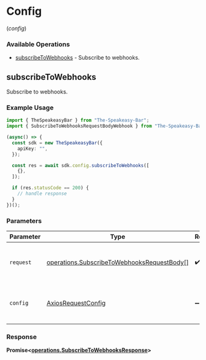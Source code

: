 # Config
(*config*)

### Available Operations

* [subscribeToWebhooks](#subscribetowebhooks) - Subscribe to webhooks.

## subscribeToWebhooks

Subscribe to webhooks.

### Example Usage

```typescript
import { TheSpeakeasyBar } from "The-Speakeasy-Bar";
import { SubscribeToWebhooksRequestBodyWebhook } from "The-Speakeasy-Bar/dist/sdk/models/operations";

(async() => {
  const sdk = new TheSpeakeasyBar({
    apiKey: "",
  });

  const res = await sdk.config.subscribeToWebhooks([
    {},
  ]);

  if (res.statusCode == 200) {
    // handle response
  }
})();
```

### Parameters

| Parameter                                                        | Type                                                             | Required                                                         | Description                                                      |
| ---------------------------------------------------------------- | ---------------------------------------------------------------- | ---------------------------------------------------------------- | ---------------------------------------------------------------- |
| `request`                                                        | [operations.SubscribeToWebhooksRequestBody[]](../../models//.md) | :heavy_check_mark:                                               | The request object to use for the request.                       |
| `config`                                                         | [AxiosRequestConfig](https://axios-http.com/docs/req_config)     | :heavy_minus_sign:                                               | Available config options for making requests.                    |


### Response

**Promise<[operations.SubscribeToWebhooksResponse](../../models/operations/subscribetowebhooksresponse.md)>**

